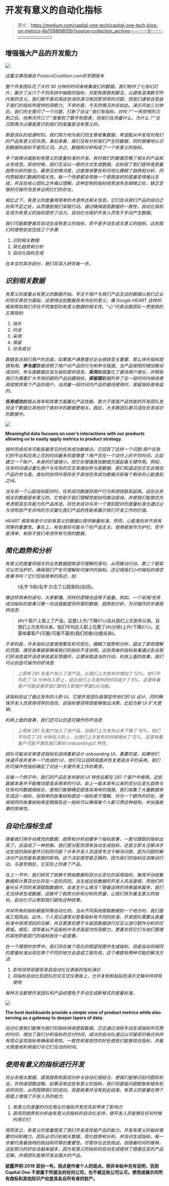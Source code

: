 # 开发有意义的自动化指标

> 原文：<https://medium.com/capital-one-tech/capital-one-tech-blog-on-metrics-8a7088fd855b?source=collection_archive---------0----------------------->

## 增强强大产品的开发能力

![](img/77d1421828f0702d145cb600e9648171.png)

*这篇文章改编自 ProductCoalition.com*[](https://productcoalition.com/got-metrics-yes-but-are-they-meaningful-fd77a7f116a2)*的早期版本*

*整个开发团队花了大约 30 分钟的时间来收集我们的数据。我们制作了七张幻灯片，展示了从六个不同系统中抽取的指标，并配有图表和脚注，以避免混淆数字所代表的含义。我们都不喜欢用这些消防演习来回答领导的问题，但我们通常会受益于我们的指标所提供的洞察力。不幸的是，今天的情况并非如此。演示开始三分钟后，我们的主管问了一个问题，打断了会议:“我们有指标，对吗？”一阵惊愕的沉默之后，他再次开口了:“我看到了数字和图表，但我们在测量什么，为什么？”当沉默再次占据我意识到我们的度量是没有意义的。*

*那是该队的低潮时刻。我们努力地为我们的主管收集数据，希望能从中发现对我们的产品有意义的东西。事后来看，我们没有分析我们产生的数据，同时艰难地认识到数据和指标不是同义词。总之，数据和分析构成了一个有意义的指标。*

*多个故障点威胁到有意义的度量标准的开发。有时我们的数据忽略了相关的产品和业务信息。其他时候，我们无法以一致的方式生成数据，这削弱了我们提供高质量趋势分析的能力。最常见的情况是，过度使用警告和可视化模糊了趋势和分析，同时质疑我们数据的相关性。每一个场景都会导致一个意图良好的度量变得难以生成，并且在核心团队之外难以理解。这种定制的指标经常迷失在细微之处，缺乏足够的可操作信息来证明它们的存在。*

*相比之下，有意义的度量用简单的术语传达相关信息。它们告诉我们产品的成功之处和不足之处，从而激励我们采取行动。通过确保底层数据的一致性，自动化指标生成为有意义的指标提供了动力。自动化也保护开发人员免于手动产生数据。*

*我们可能都更喜欢自动生成有意义的指标，而不是手动生成无意义的指标。达到我们的理想状态包括三个步骤:*

1.  *识别相关数据*
2.  *简化趋势和分析*
3.  *自动化指标生成*

*在本文的其余部分，我们将深入研究每一步。*

## ***识别相关数据***

*有意义的度量从有意义的数据开始。专注于用户与我们产品互动的数据以我们企业的现实表现为基础，这使得这些数据具有内在的意义。像 Google HEART 这样的框架帮助我们评估不同类型的有意义数据的相关性。“心”代表谷歌团队一贯使用的五类指标:*

1.  *快乐*
2.  *约会*
3.  *采用*
4.  *保留*
5.  *任务成功*

*数据告诉我们用户的态度。如果客户满意度对企业绩效至关重要，那么快乐指标就很有用。**参与度**数据说明了用户对产品的行为和参与程度。当产品使用的增加推动成功时，参与度数据应该为指标提供信息。**采用**数据量化了基线用户增长，并帮助我们为需要扩大市场份额的产品创建指标。**保留期**数据列举了在一段时间内继续使用或放弃某个产品的用户。当测量一段时间内产品的基线使用时，保留指标是有益的。*

***任务成功**数据从效率和效果方面量化产品性能。致力于提高产品性能的开发团队发现这个数据比其他四个类别中的数据更相关。因此，大多数团队都沉浸在任务成功的数据中。*

*![](img/911670d7cf41127842d3d73a88b7beeb.png)*

**Meaningful data focuses on user’s interactions with our products allowing us to easily apply metrics to product strategy.**

*按时完成任务可能是最常见的任务成功数据点。它回答了这样一个问题:用户在我们的平台和应用上花的时间最多的是哪里？用户花在一个动作上的平均时间，比如建立一个账户，本身的价值很小。但它在增强其他数据方面起着关键作用。例如，任务时间通过量化用户与任务的交互来增加参与度数据，我们知道这些交互会增加产品的参与度。类似的协同作用存在于其他任务成功数据点和每个剩余的心脏类别之间。*

*当与另一个心脏指标配对时，任务成功数据将用户行为和绩效联系起来。这些业务相关的数据是有意义的。它有助于我们理解性能如何推动底线，并使我们能够优先考虑提高生存能力的产品改进。将任务成功与另一个类别配对的度量标准也通过以与领导层产生共鸣的方式量化我们产品的性能来展示我们开发工作的价值。*

*HEART 框架有助于识别有意义的数据以提供衡量标准。然而，心脏类别并不具有同等的重要性。事实上，有些类别可能与个别产品无关。使用框架作为护栏，而不是清单，有助于我们考虑所有可用的数据。*

## ***简化趋势和分析***

*有意义的度量将相关的业务数据提炼成可理解的语句，从而推动行动。第二个框架可以充当护栏，确保我们产生可理解和可操作的指标。还记得我们小时候玩的填空故事书吗？它们包括简单的陈述，如:*

> ****(名字 1)和(名字 2)去了公园里的(动词)。****

*像这样简单的语句，大家都懂。同样的逻辑也适用于度量。例如，一个采用/任务成功指标的故事只需一句话就能提供所需的数据、趋势和分析，为可操作的步骤提供信息:*

> ****(#)个客户上周上了产品，这是(上升/下降)(%)自从我们上次发布以来。自我们上次发布以来，他们平均在入职上花费了(#)分钟(上升/下降)(%)。这意味着客户(可能/可能不喜欢)我们的新(功能名称)。****

*不幸的是，许多指标过度使用警告和可视化，模糊了趋势和分析，超出了直观理解的范围。填空故事框架确保我们的指标不言自明。这些简单的指标故事通过告诉我们好消息或坏消息来收紧反馈循环，以便采取适当的行动。利用上面的故事，我们可以创造可操作的好消息:*

> *上周有 281 名客户加入了该产品，比我们上次发布时增加了 12%。他们平均花了 14 分钟在入职上，这比我们上次发布的时间减少了 6%。这意味着客户可能会喜欢我们新的入职用户界面(UI)功能。*

*该指标验证了最近发布的入职 UI。它使开发团队能够宣传他们的 UI 设计，同时确保开发人员获得领导的信任。该指标使领导层能够做出决策，比如为新 UI 扩大营销。*

*利用上面的故事，我们还可以创造可操作的坏消息:*

> *上周有 281 名客户加入了该产品，自我们上次发布以来下降了 16%。他们平均花了 35 分钟在入职上，比我们上次发布的时候增长了 12%。这意味着客户可能不喜欢我们新的 onboardingUI 特性。*

*团队可能会在审查该指标后选择重新设计 onboarding UI。重要的是，如果他们快速开发并发布一个改进的 UI，他们可以扭转局面并恢复更高水平的采用。我们的可操作性指标确定了对这一关键开发工作的需求。*

*在每一个例子中，我们的产品在发布新的 UI 特性后都在 281 个客户中使用。这些数据本身并不能推动提高采用率的行动。自上一版本发布以来的百分比变化趋势与任务时间数据相结合，使我们能够确定提高采用率的措施。我们收集了大量数据来生成这一指标，但简单的故事结构使这一指标易于理解。作为一个额外的好处，使用相同的故事结构来定期报告这一指标可以确保每个人都习惯这种结构，并加强故事的简单性。*

## ***自动化指标生成***

*随着我们用手动填充的数据、趋势和分析创建多个指标故事，一套可跟踪的指标出现了。这造成了一种权衡。我们是分配资源来自动生成指标，还是立即关注解决手动生成的指标套件识别的问题？许多开发人员选择专注于解决问题，因为问题的解决对产品性能有直接的影响。这个决定感觉是正确的，因为我们的指标应该推动行动。与直觉相反，它实际上伤害了产品。*

*在上一节中，我们研究了依赖于原始数据和百分比变化的采用指标。每周手动收集数据和计算百分比存在一定的风险。当生成这些数据的开发人员去度假，而他们的备份从不同的来源提取数据时，会发生什么情况？随着这样的场景越来越多，我们无法持续生成数据，这破坏了趋势分析和分析的质量，让我们背负着无意义的指标。自动化可以帮助我们避免这种结果。*

*并非所有的指标都是同等自动化的。当从不同系统提取数据到一个地方时，我们面临工程挑战。此外，个人受众通常对查看指标有不同的标准。开发团队需要从度量标准中获得深刻的见解，并且更喜欢便于与底层数据进行交互以进行额外分析的仪表板。相反，领导者从产品指标中寻求高层次的洞察力，更喜欢将它们与他们管理的其他职能部门的指标放在一起查看。*

*在一个理想的世界中，我们将在每个观众的期望视图中生成指标。但是自动将相同的度量标准出现在两个不同的地方会造成工程负担。这个难题有两种可能的解决方法:*

1.  *影响领导层接受来自自动化仪表板的指标演示*
2.  *将指标自动化到团队的交互式仪表板上，允许复制和粘贴到演示文稿中供领导使用*

*每种方法都使开发团队和产品经理免于手动生成新格式的度量标准。*

*![](img/dc1d62ae40aa95ac4fb39976633405cf.png)*

**The best dashboards provide a simple view of product metrics while also serving as a gateway to deeper layers of data.**

*自动化使我们能够为我们的指标持续提取数据。它还通过消除手动生成指标所花费的时间，增加了我们分析指标的交付时间。成功的自动化通过以可接受的格式向所有受众呈现指标来确保易用性。一致性和易用性的好处使我们能够信任指标，并最大限度地利用我们与它们互动的时间。*

## ***使用有意义的指标进行开发***

*将业务相关数据、直观趋势和直观分析与自动化相结合，使我们能够识别问题和机会，并快速调整战略。如果没有这些有意义的指标，我们将面临问题膨胀和错失机会的风险，从而阻碍我们的成功。但是故事并没有到此结束。有意义的度量在两个层面上增强了开发人员的能力:*

1.  *有意义的度量的内在商业价值给开发优先权带来了影响力*
2.  *直观的趋势和分析由有意义的指标的自动化支持，使开发人员能够在任何时候利用它们*

*简而言之，有意义的度量提高了我们开发高性能产品的能力。开发有意义的指标需要时间和精力。团队必须识别相关数据，简化趋势和分析，并自动生成指标。每一步都代表着独特的挑战和同等的重要性。尽管存在这些挑战，但随着时间的推移，这些努力的好处会越来越多，因为有意义的指标的自动生成提供了随需应变的产品见解，并使团队能够开发出强大的产品。*

**披露声明:2019 首创一号。观点是作者个人的观点。除非本帖中另有说明，否则 Capital One 不隶属于所提及的任何公司，也不被这些公司认可。使用或展示的所有商标和其他知识产权是其各自所有者的财产。**